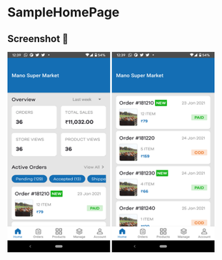 # SampleHomePage

## Screenshot 📱
<p>
<img src="https://github.com/anandwana001/SampleHomePage/blob/main/screenshot/Screenshot_20220324-123919.png" height=450 width=230 />
<img src="https://github.com/anandwana001/SampleHomePage/blob/main/screenshot/Screenshot_20220324-123922.png" height=450 width=230 />
</p>
